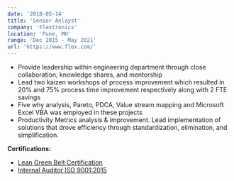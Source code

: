 ```yaml
---
date: '2018-05-14'
title: 'Senior Anlayst'
company: 'Flextronics'
location: 'Pune, MH'
range: 'Dec 2015 - May 2021'
url: 'https://www.flex.com/'
---
```


- Provide leadership within engineering department through close collaboration, knowledge shares, and mentorship
- Lead two kaizen workshops of process improvement which resulted in 20% and 75% process time improvement respectively along with 2 FTE savings
- Five why analysis, Pareto, PDCA, Value stream mapping and Microsoft Excel VBA was employed in these projects
- Productivity Metrics analysis & improvement. Lead implementation of solutions that drove efficiency through standardization, elimination, and simplification.

**Certifications:**

- [<u>Lean Green Belt Certification</u>](https://my-portfolio-hosted-content.s3.ap-south-1.amazonaws.com/certifications/Lean+Green+Belt.pdf)
- [<u>Internal Auditor ISO 9001:2015</u>](https://my-portfolio-hosted-content.s3.ap-south-1.amazonaws.com/certifications/Internal+Auditor+ISO+9001-20015.pdf)
